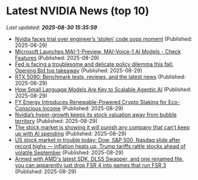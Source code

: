 # Latest NVIDIA News (top 10)
_Last updated: **2025-08-30 15:35:59**_

- [Nvidia faces trial over engineer’s ‘stolen’ code oops moment](https://biztoc.com/x/f83048fda9e04b44) (Published: 2025-08-29)
- [Microsoft Launches MAI-1-Preview, MAI-Voice-1 AI Models - Check Features](https://www.ndtvprofit.com/technology/artificial-intelligence-microsoft-launches-mai-1-preview-mai-voice-1-ai-models-features-performance-details) (Published: 2025-08-29)
- [Fed is facing a troublesome and delicate policy dilemma this fall: Opening Bid top takeaway](https://finance.yahoo.com/news/fed-is-facing-a-troublesome-and-delicate-policy-dilemma-this-fall-opening-bid-top-takeaway-153332477.html) (Published: 2025-08-29)
- [RTX 5090: Benchmark tests, reviews, and the latest news](https://www.tomshardware.com/tag/rtx-5090) (Published: 2025-08-29)
- [How Small Language Models Are Key to Scalable Agentic AI](https://developer.nvidia.com/blog/how-small-language-models-are-key-to-scalable-agentic-ai/) (Published: 2025-08-29)
- [FY Energy Introduces Renewable-Powered Crypto Staking for Eco-Conscious Income](https://www.globenewswire.com/news-release/2025/08/29/3141658/0/en/FY-Energy-Introduces-Renewable-Powered-Crypto-Staking-for-Eco-Conscious-Income.html) (Published: 2025-08-29)
- [Nvidia’s hyper-growth keeps its stock valuation away from bubble territory](https://financialpost.com/technology/nvidias-growth-stock-valuation-bubble-territory) (Published: 2025-08-29)
- [The stock market is showing it will punish any company that can't keep up with AI spending](https://www.businessinsider.com/marvell-stock-price-crash-earnings-report-ai-spending-data-centers-2025-8) (Published: 2025-08-29)
- [US stock market in trouble today: Dow, S&P 500, Nasdaq slide after record highs — inflation heats up, Trump tariffs rattle stocks ahead of volatile September](https://economictimes.indiatimes.com/news/international/us/us-stock-market-in-trouble-today-dow-sp-500-nasdaq-slide-after-record-highs-inflation-heats-up-trump-tariffs-rattle-stocks-ahead-of-volatile-september/articleshow/123587492.cms) (Published: 2025-08-29)
- [Armed with AMD's latest SDK, DLSS Swapper, and one renamed file, you can apparently just drop FSR 4 into games that run FSR 3](https://www.pcgamer.com/hardware/graphics-cards/armed-with-amds-latest-sdk-dlss-swapper-and-one-renamed-file-you-can-apparently-just-drop-fsr-4-into-games-that-run-fsr-3/) (Published: 2025-08-29)
